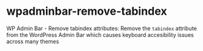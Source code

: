 wpadminbar-remove-tabindex
==========================

WP Admin Bar - Remove tabindex attributes: Remove the `tabindex` attribute from the WordPress Admin Bar which causes keyboard accesibility issues across many themes
